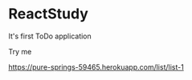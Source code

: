 # ReactStudy
It's first ToDo application

Try me

https://pure-springs-59465.herokuapp.com/list/list-1

